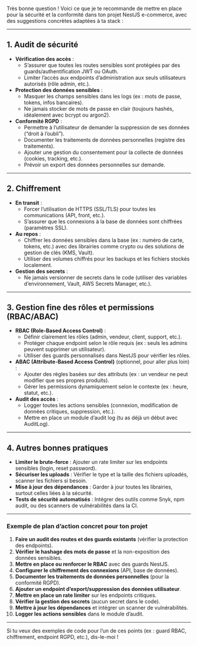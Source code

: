 Très bonne question ! Voici ce que je te recommande de mettre en place pour la sécurité et la conformité dans ton projet NestJS e-commerce, avec des suggestions concrètes adaptées à ta stack :

---

## 1. **Audit de sécurité**

- **Vérification des accès** :
  - S’assurer que toutes les routes sensibles sont protégées par des guards/authentification JWT ou OAuth.
  - Limiter l’accès aux endpoints d’administration aux seuls utilisateurs autorisés (rôle admin, etc.).
- **Protection des données sensibles** :
  - Masquer les champs sensibles dans les logs (ex : mots de passe, tokens, infos bancaires).
  - Ne jamais stocker de mots de passe en clair (toujours hashés, idéalement avec bcrypt ou argon2).
- **Conformité RGPD** :
  - Permettre à l’utilisateur de demander la suppression de ses données (“droit à l’oubli”).
  - Documenter les traitements de données personnelles (registre des traitements).
  - Ajouter une gestion du consentement pour la collecte de données (cookies, tracking, etc.).
  - Prévoir un export des données personnelles sur demande.

---

## 2. **Chiffrement**

- **En transit** :
  - Forcer l’utilisation de HTTPS (SSL/TLS) pour toutes les communications (API, front, etc.).
  - S’assurer que les connexions à la base de données sont chiffrées (paramètres SSL).
- **Au repos** :
  - Chiffrer les données sensibles dans la base (ex : numéro de carte, tokens, etc.) avec des librairies comme crypto ou des solutions de gestion de clés (KMS, Vault).
  - Utiliser des volumes chiffrés pour les backups et les fichiers stockés localement.
- **Gestion des secrets** :
  - Ne jamais versionner de secrets dans le code (utiliser des variables d’environnement, Vault, AWS Secrets Manager, etc.).

---

## 3. **Gestion fine des rôles et permissions (RBAC/ABAC)**

- **RBAC (Role-Based Access Control)** :
  - Définir clairement les rôles (admin, vendeur, client, support, etc.).
  - Protéger chaque endpoint selon le rôle requis (ex : seuls les admins peuvent supprimer un utilisateur).
  - Utiliser des guards personnalisés dans NestJS pour vérifier les rôles.
- **ABAC (Attribute-Based Access Control)** (optionnel, pour aller plus loin) :
  - Ajouter des règles basées sur des attributs (ex : un vendeur ne peut modifier que ses propres produits).
  - Gérer les permissions dynamiquement selon le contexte (ex : heure, statut, etc.).
- **Audit des accès** :
  - Logger toutes les actions sensibles (connexion, modification de données critiques, suppression, etc.).
  - Mettre en place un module d’audit log (tu as déjà un début avec AuditLog).

---

## 4. **Autres bonnes pratiques**

- **Limiter le brute-force** : Ajouter un rate limiter sur les endpoints sensibles (login, reset password).
- **Sécuriser les uploads** : Vérifier le type et la taille des fichiers uploadés, scanner les fichiers si besoin.
- **Mise à jour des dépendances** : Garder à jour toutes les librairies, surtout celles liées à la sécurité.
- **Tests de sécurité automatisés** : Intégrer des outils comme Snyk, npm audit, ou des scanners de vulnérabilités dans la CI.

---

### Exemple de plan d’action concret pour ton projet

1. **Faire un audit des routes et des guards existants** (vérifier la protection des endpoints).
2. **Vérifier le hashage des mots de passe** et la non-exposition des données sensibles.
3. **Mettre en place ou renforcer le RBAC** avec des guards NestJS.
4. **Configurer le chiffrement des connexions** (API, base de données).
5. **Documenter les traitements de données personnelles** (pour la conformité RGPD).
6. **Ajouter un endpoint d’export/suppression des données utilisateur**.
7. **Mettre en place un rate limiter** sur les endpoints critiques.
8. **Vérifier la gestion des secrets** (aucun secret dans le code).
9. **Mettre à jour les dépendances** et intégrer un scanner de vulnérabilités.
10. **Logger les actions sensibles** dans le module d’audit.

---

Si tu veux des exemples de code pour l’un de ces points (ex : guard RBAC, chiffrement, endpoint RGPD, etc.), dis-le-moi !
